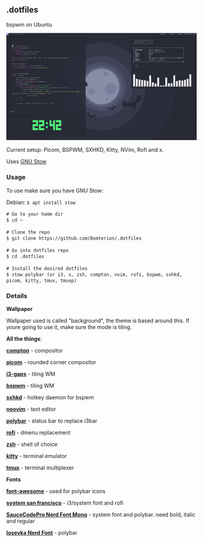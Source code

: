 ## **.dotfiles**

bspwm on Ubuntu

![desktop](./desktop.png)

Current setup: Picom, BSPWM, SXHKD, Kitty, NVim, Rofi and x.

Uses [GNU Stow](https://www.gnu.org/software/stow/)

### **Usage**

To use make sure you have GNU Stow:

Debian: `$ apt install stow`

```
# Go to your home dir
$ cd ~

# Clone the repo
$ git clone https://github.com/Domterion/.dotfiles

# Go into dotfiles repo
$ cd .dotfiles

# Install the desired dotfiles
$ stow polybar (or i3, x, zsh, compton, nvim, rofi, bspwm, sxhkd, picom, kitty, tmux, tmuxp)
```

### **Details**

**Wallpaper**

Wallpaper used is called "background", the theme is based around this. If youre going to use it, make sure the mode is tiling.

**All the things**:

**[compton](https://github.com/chjj/compton)** - compositor

**[picom](https://github.com/ibhagwan/picom)** - rounded corner compositor

**[i3-gaps](https://github.com/Airblader/i3)** - tiling WM

**[bspwm](https://github.com/baskerville/bspwm)** - tiling WM

**[sxhkd](https://github.com/baskerville/sxhkd)** - hotkey daemon for bspwm

**[neovim](https://github.com/neovim/neovim)** - text editor

**[polybar](https://github.com/polybar/polybar)** - status bar to replace i3bar

**[rofi](https://github.com/davatorium/rofi)** - dmenu replacement

**[zsh](https://github.com/zsh-users/zsh)** - shell of choice

**[kitty](https://sw.kovidgoyal.net/kitty/index.html)** - terminal emulator

**[tmux](https://github.com/tmux/tmux)** - terminal multiplexer

**Fonts**

**[font-awesome](https://github.com/FortAwesome/Font-Awesome)** - used for polybar icons

**[system san francisco](https://github.com/supermarin/YosemiteSanFranciscoFont)** - i3/system font and rofi

**[SauceCodePro Nerd Font Mono](https://github.com/ryanoasis/nerd-fonts/tree/master/patched-fonts/SourceCodePro)** - system font and polybar. need bold, italic and regular

**[Iosevka Nerd Font](https://github.com/ryanoasis/nerd-fonts/tree/master/patched-fonts/Iosevka)** - polybar
